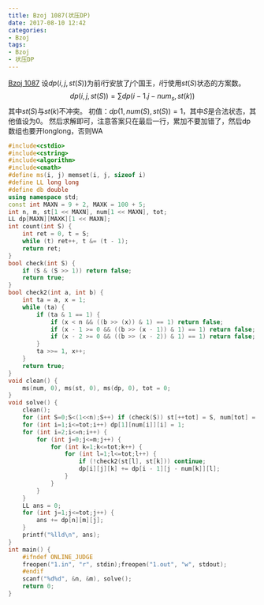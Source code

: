 ```yaml
---
title: Bzoj 1087(状压DP)
date: 2017-08-10 12:42
categories:
- Bzoj
tags:
- Bzoj
- 状压DP
---
```

[Bzoj 1087](http://www.lydsy.com/JudgeOnline/problem.php?id=1087)
设$dp(i,j,st(S))$为前$i$行安放了$j$个国王，$i$行使用$st(S)$状态的方案数。
$$dp(i,j,st(S))=\sum dp(i-1.j-num_s, st(k))$$
其中$st(S)$与$st(k)$不冲突。
初值：$dp(1, num(S), st(S)) = 1$，其中$S$是合法状态，其他值设为$0$。
然后求解即可，注意答案只在最后一行，累加不要加错了，然后dp数组也要开longlong，否则WA
<!-- more -->
```c++
#include<cstdio>
#include<cstring>
#include<algorithm>
#include<cmath>
#define ms(i, j) memset(i, j, sizeof i)
#define LL long long
#define db double
using namespace std;
const int MAXN = 9 + 2, MAXK = 100 + 5;
int n, m, st[1 << MAXN], num[1 << MAXN], tot;
LL dp[MAXN][MAXK][1 << MAXN];
int count(int S) {
	int ret = 0, t = S;
	while (t) ret++, t &= (t - 1); 
	return ret;
}
bool check(int S) {
	if (S & (S >> 1)) return false;
	return true;
}
bool check2(int a, int b) {
	int ta = a, x = 1;
	while (ta) {
		if (ta & 1 == 1) {
			if (x < n && ((b >> (x)) & 1) == 1) return false;
			if (x - 1 >= 0 && ((b >> (x - 1)) & 1) == 1) return false;
			if (x - 2 >= 0 && ((b >> (x - 2)) & 1) == 1) return false;
		}
		ta >>= 1, x++;
	}
	return true;
}
void clean() {
	ms(num, 0), ms(st, 0), ms(dp, 0), tot = 0;
}
void solve() {
    clean();
    for (int S=0;S<(1<<n);S++) if (check(S)) st[++tot] = S, num[tot] = count(S);
    for (int i=1;i<=tot;i++) dp[1][num[i]][i] = 1;
    for (int i=2;i<=n;i++) {
    	for (int j=0;j<=m;j++) {
    		for (int k=1;k<=tot;k++) {
    			for (int l=1;l<=tot;l++) {
    				if (!check2(st[l], st[k])) continue;
    				dp[i][j][k] += dp[i - 1][j - num[k]][l];
    			}
			}
		}
	}
	LL ans = 0;
	for (int j=1;j<=tot;j++) {
		ans += dp[n][m][j];
	}
	printf("%lld\n", ans);
}
int main() {
    #ifndef ONLINE_JUDGE 
    freopen("1.in", "r", stdin);freopen("1.out", "w", stdout);
    #endif
    scanf("%d%d", &n, &m), solve();
    return 0;
}
```